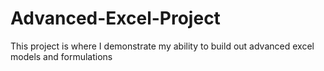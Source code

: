 # Advanced-Excel-Project
This project is where I demonstrate my ability to build out advanced excel models and formulations
